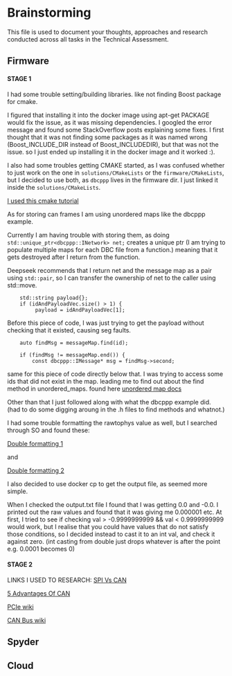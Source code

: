 # Brainstorming

This file is used to document your thoughts, approaches and research conducted across all tasks in the Technical Assessment.

## Firmware

#### STAGE 1
I had some trouble setting/building libraries.
like not finding Boost package for cmake.

I figured that installing it into the docker image using apt-get PACKAGE would
fix the issue, as it was missing dependencies. I googled the error message and
found some StackOverflow posts explaining some fixes. I first thought that it
was not finding some packages as it was named wrong (Boost_INCLUDE_DIR instead
of Boost_INCLUDEDIR), but that was not the issue. so I just ended up installing
it in the docker image and it worked :).

I also had some troubles getting CMAKE started, as I was confused whether to
just work on the one in `solutions/CMakeLists` or the `firmware/CMakeLists`, but I
decided to use both, as `dbcppp` lives in the firmware dir. I just linked it
inside the `solutions/CMakeLists`. 

[I used this cmake tutorial](https://cmake.org/cmake/help/latest/guide/tutorial/Adding%20a%20Library.html)

As for storing can frames I am using unordered maps like the dbcppp example. 

Currently I am having trouble with storing them, as doing 
`std::unique_ptr<dbcppp::INetwork> net;` creates a unique ptr (I am trying to
populate multiple maps for each DBC file from a function.) meaning that it gets
destroyed after I return from the function.

Deepseek recommends that I return net and the message map as a pair using
`std::pair`, so I can transfer the ownership of net to the caller using
std::move. 

```
    std::string payload{};
    if (idAndPayloadVec.size() > 1) {
         payload = idAndPayloadVec[1];
```

Before this piece of code, I was just trying to get the payload without
checking that it existed, causing seg faults.

```
    auto findMsg = messageMap.find(id);

    if (findMsg != messageMap.end()) {
        const dbcppp::IMessage* msg = findMsg->second;
```

same for this piece of code directly below that. I was trying to access some
ids that did not exist in the map. leading me to find out about the find method
in unordered_maps. found here [unordered map docs](https://en.cppreference.com/w/cpp/container/unordered_map.html)

Other than that I just followed along with what the dbcppp example did. (had to
do some digging aroung in the .h files to find methods and whatnot.)

I had some trouble formatting the rawtophys value as well, but I searched
through SO and found these:

[Double formatting 1](https://stackoverflow.com/questions/19135953/formatting-a-double-value-to-1-decimal-place) 

and 

[Double formatting 2](https://stackoverflow.com/questions/73752186/how-do-you-use-setprecision-when-declaring-a-double-variable-in-c)

I also decided to use docker cp to get the output file, as seemed more simple.

When I checked the output.txt file I found that I was getting 0.0 and -0.0. I
printed out the raw values and found that it was giving me 0.000001 etc. At
first, I tried to see if checking val > -0.9999999999 && val < 0.9999999999
would work, but I realise that you could have values that do not satisfy those
conditions, so I decided instead to cast it to an int val, and check it against
zero. (int casting from double just drops whatever is after the point e.g.
0.0001 becomes 0)

#### STAGE 2 
LINKS I USED TO RESEARCH:
[SPI Vs CAN](https://embetronicx.com/uncategorized/spi-vs-can-choosing-the-right-protocol-for-your-project/#SPI_vs_CAN)

[5 Advantages Of CAN](https://www.totalphase.com/blog/2019/08/5-advantages-of-can-bus-protocol/)

[PCIe wiki](https://en.wikipedia.org/wiki/PCI_Express)

[CAN Bus wiki](https://en.wikipedia.org/wiki/CAN_bus)
## Spyder

## Cloud
